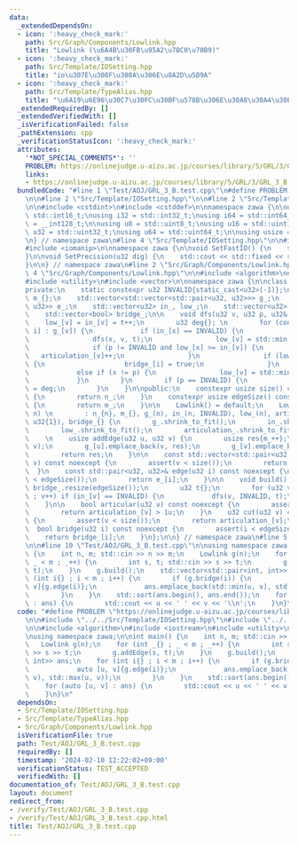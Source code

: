 ```yaml
---
data:
  _extendedDependsOn:
  - icon: ':heavy_check_mark:'
    path: Src/Graph/Components/Lowlink.hpp
    title: "Lowlink (\u6A4B\u30FB\u95A2\u7BC0\u70B9)"
  - icon: ':heavy_check_mark:'
    path: Src/Template/IOSetting.hpp
    title: "io\u307E\u308F\u308A\u306E\u8A2D\u5B9A"
  - icon: ':heavy_check_mark:'
    path: Src/Template/TypeAlias.hpp
    title: "\u6A19\u6E96\u30C7\u30FC\u30BF\u578B\u306E\u30A8\u30A4\u30EA\u30A2\u30B9"
  _extendedRequiredBy: []
  _extendedVerifiedWith: []
  _isVerificationFailed: false
  _pathExtension: cpp
  _verificationStatusIcon: ':heavy_check_mark:'
  attributes:
    '*NOT_SPECIAL_COMMENTS*': ''
    PROBLEM: https://onlinejudge.u-aizu.ac.jp/courses/library/5/GRL/3/GRL_3_B
    links:
    - https://onlinejudge.u-aizu.ac.jp/courses/library/5/GRL/3/GRL_3_B
  bundledCode: "#line 1 \"Test/AOJ/GRL_3_B.test.cpp\"\n#define PROBLEM \"https://onlinejudge.u-aizu.ac.jp/courses/library/5/GRL/3/GRL_3_B\"\
    \n\n#line 2 \"Src/Template/IOSetting.hpp\"\n\n#line 2 \"Src/Template/TypeAlias.hpp\"\
    \n\n#include <cstdint>\n#include <cstddef>\n\nnamespace zawa {\n\nusing i16 =\
    \ std::int16_t;\nusing i32 = std::int32_t;\nusing i64 = std::int64_t;\nusing i128\
    \ = __int128_t;\n\nusing u8 = std::uint8_t;\nusing u16 = std::uint16_t;\nusing\
    \ u32 = std::uint32_t;\nusing u64 = std::uint64_t;\n\nusing usize = std::size_t;\n\
    \n} // namespace zawa\n#line 4 \"Src/Template/IOSetting.hpp\"\n\n#include <iostream>\n\
    #include <iomanip>\n\nnamespace zawa {\n\nvoid SetFastIO() {\n    std::cin.tie(nullptr)->sync_with_stdio(false);\n\
    }\n\nvoid SetPrecision(u32 dig) {\n    std::cout << std::fixed << std::setprecision(dig);\n\
    }\n\n} // namespace zawa\n#line 2 \"Src/Graph/Components/Lowlink.hpp\"\n\n#line\
    \ 4 \"Src/Graph/Components/Lowlink.hpp\"\n\n#include <algorithm>\n#include <cassert>\n\
    #include <utility>\n#include <vector>\n\nnamespace zawa {\n\nclass Lowlink {\n\
    private:\n    static constexpr u32 INVALID{static_cast<u32>(-1)};\n    usize n_{},\
    \ m_{};\n    std::vector<std::vector<std::pair<u32, u32>>> g_;\n    std::vector<std::pair<u32,\
    \ u32>> e_;\n    std::vector<u32> in_, low_;\n    std::vector<u32> articulation_;\n\
    \    std::vector<bool> bridge_;\n\n    void dfs(u32 v, u32 p, u32& t) {\n    \
    \    low_[v] = in_[v] = t++;\n        u32 deg{}; \n        for (const auto& [x,\
    \ i] : g_[v]) {\n            if (in_[x] == INVALID) {\n                deg++;\n\
    \                dfs(x, v, t);\n                low_[v] = std::min(low_[v], low_[x]);\n\
    \                if (p != INVALID and low_[x] >= in_[v]) {\n                 \
    \   articulation_[v]++;\n                }\n                if (low_[x] > in_[v])\
    \ {\n                    bridge_[i] = true;\n                }\n            }\n\
    \            else if (x != p) {\n                low_[v] = std::min(low_[v], in_[x]);\n\
    \            }\n        }\n        if (p == INVALID) {\n            articulation_[v]\
    \ = deg;\n        }\n    }\n\npublic:\n    constexpr usize size() const noexcept\
    \ {\n        return n_;\n    }\n    constexpr usize edgeSize() const noexcept\
    \ {\n        return m_;\n    }\n\n    Lowlink() = default;\n    Lowlink(usize\
    \ n) \n        : n_{n}, m_{}, g_(n), in_(n, INVALID), low_(n), articulation_(n,\
    \ u32{1}), bridge_{} {\n        g_.shrink_to_fit();\n        in_.shrink_to_fit();\n\
    \        low_.shrink_to_fit();\n        articulation_.shrink_to_fit();\n    }\n\
    \    \n    usize addEdge(u32 u, u32 v) {\n        usize res{m_++};\n        e_.emplace_back(u,\
    \ v);\n        g_[u].emplace_back(v, res);\n        g_[v].emplace_back(u, res);\n\
    \        return res;\n    }\n\n    const std::vector<std::pair<u32, u32>>& operator[](u32\
    \ v) const noexcept {\n        assert(v < size());\n        return g_[v];\n  \
    \  }\n    const std::pair<u32, u32>& edge(u32 i) const noexcept {\n        assert(i\
    \ < edgeSize());\n        return e_[i];\n    }\n\n    void build() {\n       \
    \ bridge_.resize(edgeSize());\n        u32 t{};\n        for (u32 v{} ; v < size()\
    \ ; v++) if (in_[v] == INVALID) {\n            dfs(v, INVALID, t);\n        }\n\
    \    }\n\n    bool articular(u32 v) const noexcept {\n        assert(v < size());\n\
    \        return articulation_[v] > 1u;\n    }\n    u32 cut(u32 v) const noexcept\
    \ {\n        assert(v < size());\n        return articulation_[v];\n    }\n  \
    \  bool bridge(u32 i) const noexcept {\n        assert(i < edgeSize());\n    \
    \    return bridge_[i];\n    }\n};\n\n} // namespace zawa\n#line 5 \"Test/AOJ/GRL_3_B.test.cpp\"\
    \n\n#line 10 \"Test/AOJ/GRL_3_B.test.cpp\"\n\nusing namespace zawa;\n\nint main()\
    \ {\n    int n, m; std::cin >> n >> m;\n    Lowlink g(n);\n    for (int _{} ;\
    \ _ < m ; _++) {\n        int s, t; std::cin >> s >> t;\n        g.addEdge(s,\
    \ t);\n    }\n    g.build();\n    std::vector<std::pair<int, int>> ans;\n    for\
    \ (int i{} ; i < m ; i++) {\n        if (g.bridge(i)) {\n            auto [u,\
    \ v]{g.edge(i)};\n            ans.emplace_back(std::min(u, v), std::max(u, v));\n\
    \        }\n    }\n    std::sort(ans.begin(), ans.end());\n    for (auto [u, v]\
    \ : ans) {\n        std::cout << u << ' ' << v << '\\n';\n    }\n}\n"
  code: "#define PROBLEM \"https://onlinejudge.u-aizu.ac.jp/courses/library/5/GRL/3/GRL_3_B\"\
    \n\n#include \"../../Src/Template/IOSetting.hpp\"\n#include \"../../Src/Graph/Components/Lowlink.hpp\"\
    \n\n#include <algorithm>\n#include <iostream>\n#include <utility>\n#include <vector>\n\
    \nusing namespace zawa;\n\nint main() {\n    int n, m; std::cin >> n >> m;\n \
    \   Lowlink g(n);\n    for (int _{} ; _ < m ; _++) {\n        int s, t; std::cin\
    \ >> s >> t;\n        g.addEdge(s, t);\n    }\n    g.build();\n    std::vector<std::pair<int,\
    \ int>> ans;\n    for (int i{} ; i < m ; i++) {\n        if (g.bridge(i)) {\n\
    \            auto [u, v]{g.edge(i)};\n            ans.emplace_back(std::min(u,\
    \ v), std::max(u, v));\n        }\n    }\n    std::sort(ans.begin(), ans.end());\n\
    \    for (auto [u, v] : ans) {\n        std::cout << u << ' ' << v << '\\n';\n\
    \    }\n}\n"
  dependsOn:
  - Src/Template/IOSetting.hpp
  - Src/Template/TypeAlias.hpp
  - Src/Graph/Components/Lowlink.hpp
  isVerificationFile: true
  path: Test/AOJ/GRL_3_B.test.cpp
  requiredBy: []
  timestamp: '2024-02-10 12:22:02+09:00'
  verificationStatus: TEST_ACCEPTED
  verifiedWith: []
documentation_of: Test/AOJ/GRL_3_B.test.cpp
layout: document
redirect_from:
- /verify/Test/AOJ/GRL_3_B.test.cpp
- /verify/Test/AOJ/GRL_3_B.test.cpp.html
title: Test/AOJ/GRL_3_B.test.cpp
---
```


